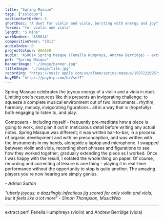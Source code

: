 ```yaml
---
title: "Spring Masque"
tags: ["soloduo"]
sectionSortOrder: 8
shortDesc: "A duet for violin and viola, bursting with energy and joy"
forces: "for violin and viola"
length: "5 mins"
workNumber: "AS0014"
compositionYear: "2011"
audioIndex: 0
projectColour: 00AA00
audio: "AS0014 Spring Masque (Fenella Humpreys, Andrew Berridge) - extract-01"
pdf: "Spring Masque"
bannerImage: "./image/banner.jpg"
titleImage: "./image/tile.jpg"
recording: "https://music.apple.com/us/album/spring-masque/1587222895?i=1587224225"
buyPDF: "https://payhip.com/b/VsefT"
---
```


Spring Masque celebrates the joyous energy of a violin and a viola in duet. Limiting one's resources like this presents an invigorating challenge: to squeeze a complete musical environment out of two instruments.. rhythm, harmony, melody, invigorating figurations.. all in a way that is (hopefully) both engaging to listen to, and play.

Composers - including myself - frequently pre-meditate how a piece is going to work, and plan it out in meticulous detail before writing any actual notes. Spring Masque was different; it was written bar-to-bar, in a process of organic development and with no preconception, and was written with the instruments in my hands, alongside a laptop and microphone. I swapped between violin and viola, recording short phrases and figurations to see how they worked together, gradually extending the piece as I worked. Once I was happy with the result, I notated the whole thing on paper. Of course, recording and correcting at leisure is one thing - playing it in real-time performance without the opportunity to stop is quite another. The amazing players you're now hearing are simply genius.

<i>- Adrian Sutton</i>

<i>"utterly joyous; a dazzlingly infectious jig scored for only violin and viola, but it feels like a lot more" - Simon Thompson, MusicWeb</i>

<hr class="h-px border-t-0 bg-transparent bg-gradient-to-r from-transparent via-white to-transparent opacity-60" />

extract perf. Fenella Humphreys (violin) and Andrew Berridge (viola)
